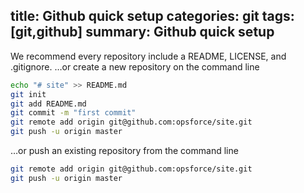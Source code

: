 title: Github quick setup
categories: git
tags: [git,github]
summary: Github quick setup
---
We recommend every repository include a README, LICENSE, and .gitignore.
…or create a new repository on the command line
```bash
echo "# site" >> README.md
git init
git add README.md
git commit -m "first commit"
git remote add origin git@github.com:opsforce/site.git
git push -u origin master
```
…or push an existing repository from the command line
```bash
git remote add origin git@github.com:opsforce/site.git
git push -u origin master
```
